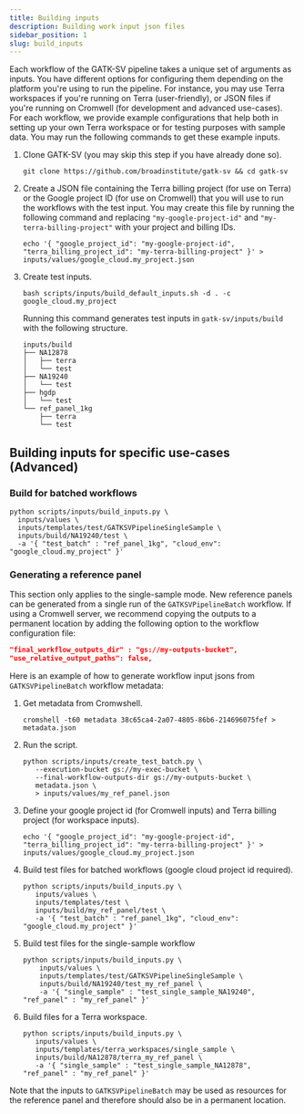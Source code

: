 ```yaml
---
title: Building inputs
description: Building work input json files
sidebar_position: 1
slug: build_inputs
---
```


Each workflow of the GATK-SV pipeline takes a unique set of arguments as inputs. 
You have different options for configuring them depending on the platform you're 
using to run the pipeline. 
For instance, you may use Terra workspaces if you're running on Terra (user-friendly), 
or JSON files if you're running on Cromwell (for development and advanced use-cases). 
For each workflow, we provide example configurations that help both in setting up 
your own Terra workspace or for testing purposes with sample data. 
You may run the following commands to get these example inputs.


1. Clone GATK-SV (you may skip this step if you have already done so).

    ```shell
   git clone https://github.com/broadinstitute/gatk-sv && cd gatk-sv
    ```

2. Create a JSON file containing the Terra billing project (for use on Terra) 
   or the Google project ID (for use on Cromwell) that you will use to run 
   the workflows with the test input. You may create this file by running
   the following command and replacing `"my-google-project-id"` and 
   `"my-terra-billing-project"` with your project and billing IDs. 

    ```shell
    echo '{ "google_project_id": "my-google-project-id", "terra_billing_project_id": "my-terra-billing-project" }' > inputs/values/google_cloud.my_project.json
    ```

3. Create test inputs.

    ```shell
    bash scripts/inputs/build_default_inputs.sh -d . -c google_cloud.my_project 
    ```
   
    Running this command generates test inputs in `gatk-sv/inputs/build` with the following structure. 

   ```shell
   inputs/build
   ├── NA12878
   │   ├── terra
   │   └── test
   ├── NA19240
   │   └── test
   ├── hgdp
   │   └── test
   └── ref_panel_1kg
       ├── terra
       └── test
   ```

## Building inputs for specific use-cases (Advanced)

### Build for batched workflows

```shell
python scripts/inputs/build_inputs.py \
  inputs/values \
  inputs/templates/test/GATKSVPipelineSingleSample \
  inputs/build/NA19240/test \
  -a '{ "test_batch" : "ref_panel_1kg", "cloud_env": "google_cloud.my_project" }'
```


### Generating a reference panel

This section only applies to the single-sample mode. 
New reference panels can be generated from a single run of the 
`GATKSVPipelineBatch` workflow. 
If using a Cromwell server, we recommend copying the outputs to a 
permanent location by adding the following option to the workflow configuration file:

```json
"final_workflow_outputs_dir" : "gs://my-outputs-bucket",
"use_relative_output_paths": false,
```

Here is an example of how to generate workflow input jsons from `GATKSVPipelineBatch` workflow metadata:

1. Get metadata from Cromwshell.

   ```shell
   cromshell -t60 metadata 38c65ca4-2a07-4805-86b6-214696075fef > metadata.json
   ```

2. Run the script. 

   ```shell
   python scripts/inputs/create_test_batch.py \
      --execution-bucket gs://my-exec-bucket \
      --final-workflow-outputs-dir gs://my-outputs-bucket \
      metadata.json \
      > inputs/values/my_ref_panel.json
   ```

3. Define your google project id (for Cromwell inputs) and Terra billing project (for workspace inputs).

   ```shell
   echo '{ "google_project_id": "my-google-project-id", "terra_billing_project_id": "my-terra-billing-project" }' > inputs/values/google_cloud.my_project.json
   ```
   
4. Build test files for batched workflows (google cloud project id required).

   ```shell
   python scripts/inputs/build_inputs.py \
      inputs/values \
      inputs/templates/test \
      inputs/build/my_ref_panel/test \
      -a '{ "test_batch" : "ref_panel_1kg", "cloud_env": "google_cloud.my_project" }'
   ```

5. Build test files for the single-sample workflow

   ```shell
   python scripts/inputs/build_inputs.py \
       inputs/values \
       inputs/templates/test/GATKSVPipelineSingleSample \
       inputs/build/NA19240/test_my_ref_panel \
       -a '{ "single_sample" : "test_single_sample_NA19240", "ref_panel" : "my_ref_panel" }'
   ```
   
6. Build files for a Terra workspace.

   ```shell 
   python scripts/inputs/build_inputs.py \
      inputs/values \
      inputs/templates/terra_workspaces/single_sample \
      inputs/build/NA12878/terra_my_ref_panel \
      -a '{ "single_sample" : "test_single_sample_NA12878", "ref_panel" : "my_ref_panel" }'
   ```
   
Note that the inputs to `GATKSVPipelineBatch` may be used as resources 
for the reference panel and therefore should also be in a permanent location.
